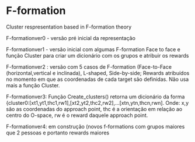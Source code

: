 # F-formation
Cluster respresentation based in F-formation theory

F-formationver0 - versão pré inicial da representação

F-formationver1 - versão inicial com algumas F-formation Face to face e função Cluster para criar um dicionário com os grupos e atribuir os rewards

F-formationver2 :
versão com 5 casos de F-formation (Face-to-Face (horizontal,vertical e inclinada), L-shaped, Side-by-side;
Rewards atribuídos no momento em que as coordenadas de cada target são definidas.
Não usa mais a função Cluster.

F-formationver3:
Função Create_clusters() retorna um dicionário da forma {cluster0:[xt1,yt1,thc1,rw1],[xt2,yt2,thc2,rw2],...[xtn,ytn,thcn,rwn].
Onde: x,y são as coordenadas do approach point, thc é a orientação em relação ao centro do O-space, rw é o reward daquele approach point.

F-formationver4: em construção (novos f-formations com grupos maiores que 2 pessoas e portanto rewards maiores
